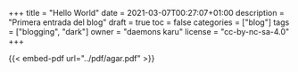 +++
title = "Hello World"
date = 2021-03-07T00:27:07+01:00
description = "Primera entrada del blog"
draft = true
toc = false
categories = ["blog"]
tags = ["blogging", "dark"]
owner = "daemons karu"
license = "cc-by-nc-sa-4.0"
+++

{{< embed-pdf url="../pdf/agar.pdf" >}}
